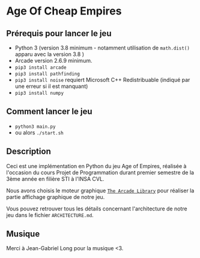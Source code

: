 # Age Of Cheap Empires

## Prérequis pour lancer le jeu

- Python 3 (version 3.8 minimum - notamment utilisation de ```math.dist()``` apparu avec la version 3.8 )
- Arcade version 2.6.9 minimum.
- ```pip3 install arcade```
- ```pip3 install pathfinding```
- ```pip3 install noise``` requiert Microsoft C++ Redistribuable (indiqué par une erreur si il est manquant)
- ```pip3 install numpy```

## Comment lancer le jeu

- ```python3 main.py ```  
- ou alors ```./start.sh```

## Description

Ceci est une implémentation en Python du jeu Age of Empires, réalisée à l'occasion du cours Projet de Programmation durant premier semestre de la 3ème année en filière STI à l'INSA CVL.

Nous avons choisis le moteur graphique [`The Arcade Library`](https://api.arcade.academy/en/latest/index.html) pour réaliser la partie affichage graphique de notre jeu.

Vous pouvez retrouver tous les détails concernant l'architecture de notre jeu dans le fichier `ARCHITECTURE.md`.

## Musique

Merci à Jean-Gabriel Long pour la musique <3.  

